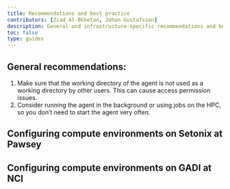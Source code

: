 ```yaml
---
title: Recommendations and best practice
contributors: [Ziad Al-Bkhetan, Johan Gustafsson]
description: General and infrastructure-specific recommendations and best practices to configure workspace resources.
toc: false
type: guides
---
```


## General recommendations:

1. Make sure that the working directory of the agent is not used as a working directory by other users. This can cause access permission issues.
2. Consider running the agent in the background or using jobs on the HPC, so you don’t need to start the agent very often.

## Configuring compute environments on Setonix at Pawsey

## Configuring compute environments on GADI at NCI
